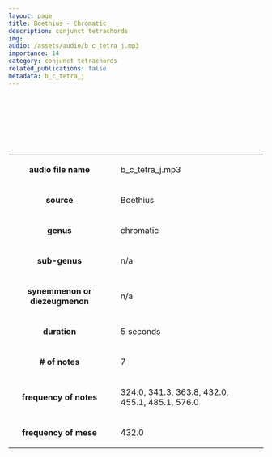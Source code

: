 ```yaml
---
layout: page
title: Boethius - Chromatic
description: conjunct tetrachords
img: 
audio: /assets/audio/b_c_tetra_j.mp3
importance: 14
category: conjunct tetrachords
related_publications: false
metadata: b_c_tetra_j
--- 
```


<style>

table {
    width: 100%;
    padding-top: 10px;
    padding-bottom: 100px;
}
table, th, td {
  border: 5px solid var(--global-footer-text-color);
  background-color: var(--global-bg-color);
  border-collapse: collapse;
  scroll-margin-top: 500px;
}
th, td {
    padding: 20px;
    scroll-margin-top: 85px;

    &:hover {
    color: var(--global-theme-color);
    background-color: var(--globalfooter-link-color);
  }
}

audio {
    background-color: var(--global-divider-color);
    border-radius: 5px;
    padding: 10px;
    width: auto;
    display: block;
    margin-left: auto;
    margin-right: auto;
}

</style>

<audio controls>
    <source src="../../assets/audio/b_c_tetra_j.mp3" type="audio/mp3">
    Your browser does not support the audio tag.
</audio>
<br>

<table>
    <colgroup>
        <col span="1" style="width: 40%;">
        <col span="1" style="width: 60%;">
    </colgroup>
    <tr>
        <th>audio file name</th>
        <td>b_c_tetra_j.mp3</td>
    </tr>
    <tr>
        <th>source</th>
        <td>Boethius</td>
    </tr>
    <tr>
        <th>genus</th>
        <td>chromatic</td>
    </tr>
    <tr>
        <th>sub-genus</th>
        <td>n/a</td>
    </tr>
    <tr>
        <th>synemmenon or diezeugmenon</th>
        <td>n/a</td>
    </tr>
    <tr>
        <th>duration</th>
        <td>5 seconds</td>
    </tr>
    <tr>
        <th># of notes</th>
        <td>7</td>
    </tr>
    <tr>
        <th>frequency of notes</th>
        <td>324.0, 341.3, 363.8, 432.0, 455.1, 485.1, 576.0</td>
    </tr>
    <tr>
        <th>frequency of mese</th>
        <td>432.0</td>
    </tr>
</table>
